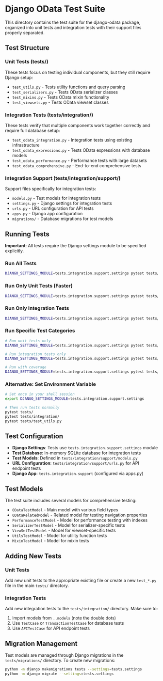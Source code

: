 # Django OData Test Suite

This directory contains the test suite for the django-odata package, organized into unit tests and integration tests with their support files properly separated.

## Test Structure

### Unit Tests (tests/)
These tests focus on testing individual components, but they still require Django setup:

- `test_utils.py` - Tests utility functions and query parsing
- `test_serializers.py` - Tests OData serializer classes
- `test_mixins.py` - Tests OData mixin functionality
- `test_viewsets.py` - Tests OData viewset classes

### Integration Tests (tests/integration/)
These tests verify that multiple components work together correctly and require full database setup:

- `test_odata_integration.py` - Integration tests using existing infrastructure
- `test_odata_expressions.py` - Tests OData expressions with database models
- `test_odata_performance.py` - Performance tests with large datasets
- `test_odata_comprehensive.py` - End-to-end comprehensive tests

### Integration Support (tests/integration/support/)
Support files specifically for integration tests:

- `models.py` - Test models for integration tests
- `settings.py` - Django settings for integration tests
- `urls.py` - URL configuration for API tests
- `apps.py` - Django app configuration
- `migrations/` - Database migrations for test models

## Running Tests

**Important**: All tests require the Django settings module to be specified explicitly.

### Run All Tests
```bash
DJANGO_SETTINGS_MODULE=tests.integration.support.settings pytest tests/
```

### Run Only Unit Tests (Faster)
```bash
DJANGO_SETTINGS_MODULE=tests.integration.support.settings pytest tests/test_utils.py tests/test_serializers.py tests/test_mixins.py tests/test_viewsets.py
```

### Run Only Integration Tests
```bash
DJANGO_SETTINGS_MODULE=tests.integration.support.settings pytest tests/integration/
```

### Run Specific Test Categories
```bash
# Run unit tests only
DJANGO_SETTINGS_MODULE=tests.integration.support.settings pytest tests/ --ignore=tests/integration/

# Run integration tests only  
DJANGO_SETTINGS_MODULE=tests.integration.support.settings pytest tests/integration/

# Run with coverage
DJANGO_SETTINGS_MODULE=tests.integration.support.settings pytest tests/ --cov=django_odata --cov-report=term-missing
```

### Alternative: Set Environment Variable
```bash
# Set once in your shell session
export DJANGO_SETTINGS_MODULE=tests.integration.support.settings

# Then run tests normally
pytest tests/
pytest tests/integration/
pytest tests/test_utils.py
```

## Test Configuration

- **Django Settings**: Tests use `tests.integration.support.settings` module
- **Test Database**: In-memory SQLite database for integration tests
- **Test Models**: Defined in `tests/integration/support/models.py`
- **URL Configuration**: `tests/integration/support/urls.py` for API endpoint tests
- **Django App**: `tests.integration.support` (configured via apps.py)

## Test Models

The test suite includes several models for comprehensive testing:

- `ODataTestModel` - Main model with various field types
- `ODataRelatedModel` - Related model for testing navigation properties
- `PerformanceTestModel` - Model for performance testing with indexes
- `SerializerTestModel` - Model for serializer-specific tests
- `ViewSetTestModel` - Model for viewset-specific tests
- `UtilsTestModel` - Model for utility function tests
- `MixinTestModel` - Model for mixin tests

## Adding New Tests

### Unit Tests
Add new unit tests to the appropriate existing file or create a new `test_*.py` file in the main `tests/` directory.

### Integration Tests
Add new integration tests to the `tests/integration/` directory. Make sure to:
1. Import models from `..models` (note the double dots)
2. Use `TestCase` or `TransactionTestCase` for database tests
3. Use `APITestCase` for API endpoint tests

## Migration Management

Test models are managed through Django migrations in the `tests/migrations/` directory. To create new migrations:

```bash
python -m django makemigrations tests --settings=tests.settings
python -m django migrate --settings=tests.settings
```
